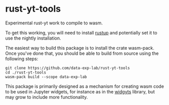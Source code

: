 # rust-yt-tools

Experimental rust-yt work to compile to wasm.

To get this working, you will need to install [rustup](https://rustup.rs/) and
potentially set it to use the nightly installation.

The easiest way to build this package is to install the crate wasm-pack. Once
you've done that, you should be able to build from source using the following
steps:

```
git clone https://github.com/data-exp-lab/rust-yt-tools
cd ./rust-yt-tools
wasm-pack build --scope data-exp-lab
```

This package is primarily designed as a mechanism for creating wasm code to be
used in Jupyter widgets, for instance as in the
[widgyts](https://github.com/data-exp-lab/widgyts/) library, but may grow to
include more functionality.
